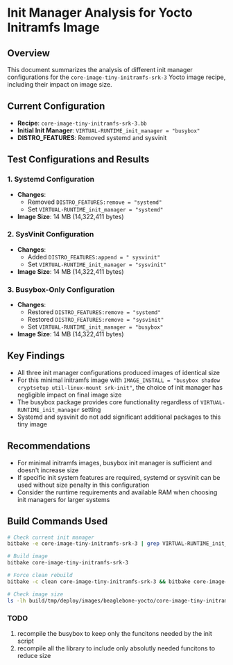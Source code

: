 # Init Manager Analysis for Yocto Initramfs Image

## Overview

This document summarizes the analysis of different init manager configurations for the `core-image-tiny-initramfs-srk-3` Yocto image recipe, including their impact on image size.

## Current Configuration

- **Recipe**: `core-image-tiny-initramfs-srk-3.bb`
- **Initial Init Manager**: `VIRTUAL-RUNTIME_init_manager = "busybox"`
- **DISTRO_FEATURES**: Removed systemd and sysvinit

## Test Configurations and Results

### 1. Systemd Configuration

- **Changes**:
  - Removed `DISTRO_FEATURES:remove = "systemd"`
  - Set `VIRTUAL-RUNTIME_init_manager = "systemd"`
- **Image Size**: 14 MB (14,322,411 bytes)

### 2. SysVinit Configuration

- **Changes**:
  - Added `DISTRO_FEATURES:append = " sysvinit"`
  - Set `VIRTUAL-RUNTIME_init_manager = "sysvinit"`
- **Image Size**: 14 MB (14,322,411 bytes)

### 3. Busybox-Only Configuration

- **Changes**:
  - Restored `DISTRO_FEATURES:remove = "systemd"`
  - Restored `DISTRO_FEATURES:remove = "sysvinit"`
  - Set `VIRTUAL-RUNTIME_init_manager = "busybox"`
- **Image Size**: 14 MB (14,322,411 bytes)

## Key Findings

- All three init manager configurations produced images of identical size
- For this minimal initramfs image with `IMAGE_INSTALL = "busybox shadow cryptsetup util-linux-mount srk-init"`, the choice of init manager has negligible impact on final image size
- The busybox package provides core functionality regardless of `VIRTUAL-RUNTIME_init_manager` setting
- Systemd and sysvinit do not add significant additional packages to this tiny image

## Recommendations

- For minimal initramfs images, busybox init manager is sufficient and doesn't increase size
- If specific init system features are required, systemd or sysvinit can be used without size penalty in this configuration
- Consider the runtime requirements and available RAM when choosing init managers for larger systems

## Build Commands Used

```bash
# Check current init manager
bitbake -e core-image-tiny-initramfs-srk-3 | grep VIRTUAL-RUNTIME_init_manager

# Build image
bitbake core-image-tiny-initramfs-srk-3

# Force clean rebuild
bitbake -c clean core-image-tiny-initramfs-srk-3 && bitbake core-image-tiny-initramfs-srk-3

# Check image size
ls -lh build/tmp/deploy/images/beaglebone-yocto/core-image-tiny-initramfs-srk-3-beaglebone-yocto.rootfs.cpio.gz
```

### TODO

1. recompile the busybox to keep only the funcitons needed by the init script
1. recompile all the library to include only absolutly needed funcitons to reduce size
 
